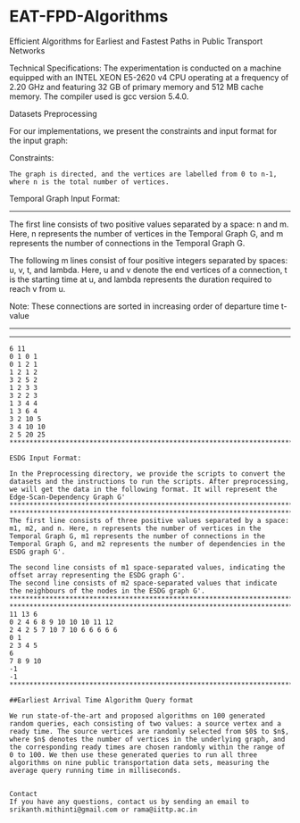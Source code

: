 # EAT-FPD-Algorithms
Efficient Algorithms for Earliest and Fastest Paths in Public Transport Networks

Technical Specifications: The experimentation is conducted on a machine equipped with an INTEL XEON E5-2620 v4 CPU operating at a frequency of 2.20 GHz and featuring 32 GB of primary memory and 512 MB cache memory. The compiler used is gcc version 5.4.0.


Datasets Preprocessing

For our implementations, we present the constraints and input format for the input graph:

Constraints:

    The graph is directed, and the vertices are labelled from 0 to n-1, where n is the total number of vertices.

Temporal Graph Input Format:
****************************************************************************************************************************************************
The first line consists of two positive values separated by a space: n and m. Here, n represents the number of vertices in the Temporal Graph G, and m represents the number of connections in the Temporal Graph G.

The following m lines consist of four positive integers separated by spaces: u, v, t, and lambda. Here, u and v denote the end vertices of a connection, t is the starting time at u, and lambda represents the duration required to reach v from u.

Note: These connections are sorted in increasing order of departure time t-value
****************************************************************************************************************************************************
****************************************************************************************************************************************************
```plaintext
6 11
0 1 0 1
0 1 2 1
1 2 1 2
3 2 5 2
1 2 3 3
3 2 2 3
1 3 4 4
1 3 6 4
3 2 10 5
3 4 10 10
2 5 20 25
****************************************************************************************************************************************************
   
ESDG Input Format:

In the Preprocessing directory, we provide the scripts to convert the datasets and the instructions to run the scripts. After preprocessing, we will get the data in the following format. It will represent the Edge-Scan-Dependency Graph G'
****************************************************************************************************************************************************
****************************************************************************************************************************************************
The first line consists of three positive values separated by a space: m1, m2, and n. Here, n represents the number of vertices in the Temporal Graph G, m1 represents the number of connections in the Temporal Graph G, and m2 represents the number of dependencies in the ESDG graph G'.

The second line consists of m1 space-separated values, indicating the offset array representing the ESDG graph G'.  
The second line consists of m2 space-separated values that indicate the neighbours of the nodes in the ESDG graph G'.
****************************************************************************************************************************************************
****************************************************************************************************************************************************
11 13 6
0 2 4 6 8 9 10 10 10 11 12 
2 4 2 5 7 10 7 10 6 6 6 6 6 
0 1 
2 3 4 5 
6 
7 8 9 10 
-1
-1
****************************************************************************************************************************************************

##Earliest Arrival Time Algorithm Query format

We run state-of-the-art and proposed algorithms on 100 generated random queries, each consisting of two values: a source vertex and a ready time. The source vertices are randomly selected from $0$ to $n$, where $n$ denotes the number of vertices in the underlying graph, and the corresponding ready times are chosen randomly within the range of 0 to 100. We then use these generated queries to run all three algorithms on nine public transportation data sets, measuring the average query running time in milliseconds.


Contact
If you have any questions, contact us by sending an email to srikanth.mithinti@gmail.com or rama@iittp.ac.in
